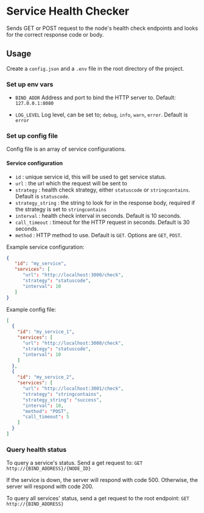 # Service Health Checker

Sends GET or POST request to the node's health check endpoints and looks for the correct response code or body.

## Usage

Create a `config.json` and a `.env` file in the root directory of the project.

### Set up env vars
- `BIND_ADDR`
Address and port to bind the HTTP server to. Default: `127.0.0.1:8080`

- `LOG_LEVEL`
Log level, can be set to; `debug`, `info`, `warn`, `error`. Default is `error`

### Set up config file

Config file is an array of service configurations.

#### Service configuration

- `id` : unique service id, this will be used to get service status.
- `url` : the url which the request will be sent to
- `strategy` : health check strategy, either `statuscode` or `stringcontains`. Default is `statuscode`.
- `strategy_string` : the string to look for in the response body, required if the strategy is set to `stringcontains`
- `interval` : health check interval in seconds. Default is 10 seconds.
- `call_timeout` : timeout for the HTTP request in seconds. Default is 30 seconds.
- `method` : HTTP method to use. Default is `GET`. Options are `GET`, `POST`.


Example service configuration:
```json
{
   "id": "my_service",
   "services": [
      "url": "http://localhost:3000/check",
      "strategy": "statuscode",
      "interval": 10
   ]
}
```

Example config file:
```json
[
  {
    "id": "my_service_1",
    "services": [
      "url": "http://localhost:3000/check",
      "strategy": "statuscode",
      "interval": 10
    ]
  },
  {
    "id": "my_service_2",
    "services": [
      "url": "http://localhost:3001/check",
      "strategy": "stringcontains",
      "strategy_string": "success",
      "interval": 10,
      "method": "POST",
      "call_timeout": 5
    ]    
  }
]
```

### Query health status

To query a service's status. Send a get request to:
`GET http://{BIND_ADDRESS}/{NODE_ID}`

If the service is down, the server will respond with code 500. Otherwise, the server will respond with code 200.

To query all services' status, send a get request to the root endpoint:
`GET http://{BIND_ADDRESS}`
